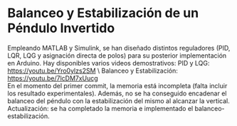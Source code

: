 # Balanceo y Estabilización de un Péndulo Invertido
Empleando MATLAB y Simulink, se han diseñado distintos reguladores (PID, LQR, LQG y asignación directa de polos) para su posterior implementación en Arduino.
Hay disponibles varios videos demostrativos: PID y LQG: https://youtu.be/Yro0ylzs2SM \ Balanceo y Estabilización: https://youtu.be/7lcDM7xUucg \
En el momento del primer commit, la memoria está incompleta (falta incluir los resultado experimentales). Además, no se ha conseguido encadenar el balanceo del péndulo con la estabilización del mismo al alcanzar la vertical.
Actualización: se ha completado la memoria e implementado el balanceo-estabilización.
